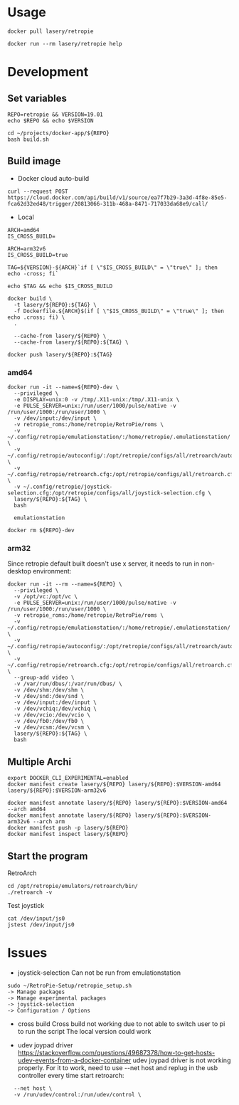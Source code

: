 # Usage
```
docker pull lasery/retropie

docker run --rm lasery/retropie help
```

# Development

## Set variables
```
REPO=retropie && VERSION=19.01
echo $REPO && echo $VERSION

cd ~/projects/docker-app/${REPO}
bash build.sh
```

## Build image
- Docker cloud auto-build
```
curl --request POST https://cloud.docker.com/api/build/v1/source/ea7f7b29-3a3d-4f8e-85e5-fca62d32ed48/trigger/20813066-311b-468a-8471-717033da68e9/call/
```
- Local
```
ARCH=amd64
IS_CROSS_BUILD=

ARCH=arm32v6
IS_CROSS_BUILD=true

TAG=${VERSION}-${ARCH}`if [ \"$IS_CROSS_BUILD\" = \"true\" ]; then echo -cross; fi`

echo $TAG && echo $IS_CROSS_BUILD

docker build \
  -t lasery/${REPO}:${TAG} \
  -f Dockerfile.${ARCH}$(if [ \"$IS_CROSS_BUILD\" = \"true\" ]; then echo .cross; fi) \
  .

  --cache-from lasery/${REPO} \
  --cache-from lasery/${REPO}:${TAG} \

docker push lasery/${REPO}:${TAG}
```

### amd64
```
docker run -it --name=${REPO}-dev \
  --privileged \
  -e DISPLAY=unix:0 -v /tmp/.X11-unix:/tmp/.X11-unix \
  -e PULSE_SERVER=unix:/run/user/1000/pulse/native -v /run/user/1000:/run/user/1000 \
  -v /dev/input:/dev/input \
  -v retropie_roms:/home/retropie/RetroPie/roms \
  -v ~/.config/retropie/emulationstation/:/home/retropie/.emulationstation/ \
  -v ~/.config/retropie/autoconfig/:/opt/retropie/configs/all/retroarch/autoconfig/ \
  -v ~/.config/retropie/retroarch.cfg:/opt/retropie/configs/all/retroarch.cfg \
  -v ~/.config/retropie/joystick-selection.cfg:/opt/retropie/configs/all/joystick-selection.cfg \
  lasery/${REPO}:${TAG} \
  bash

  emulationstation

docker rm ${REPO}-dev
```

### arm32
Since retropie default built doesn't use x server, it needs to run in non-desktop environment:
```
docker run -it --rm --name=${REPO} \
  --privileged \
  -v /opt/vc:/opt/vc \
  -e PULSE_SERVER=unix:/run/user/1000/pulse/native -v /run/user/1000:/run/user/1000 \
  -v retropie_roms:/home/retropie/RetroPie/roms \
  -v ~/.config/retropie/emulationstation/:/home/retropie/.emulationstation/ \
  -v ~/.config/retropie/autoconfig/:/opt/retropie/configs/all/retroarch/autoconfig/ \
  -v ~/.config/retropie/retroarch.cfg:/opt/retropie/configs/all/retroarch.cfg \
  --group-add video \
  -v /var/run/dbus/:/var/run/dbus/ \
  -v /dev/shm:/dev/shm \
  -v /dev/snd:/dev/snd \
  -v /dev/input:/dev/input \
  -v /dev/vchiq:/dev/vchiq \
  -v /dev/vcio:/dev/vcio \
  -v /dev/fb0:/dev/fb0 \
  -v /dev/vcsm:/dev/vcsm \
  lasery/${REPO}:${TAG} \
  bash
```

## Multiple Archi
```
export DOCKER_CLI_EXPERIMENTAL=enabled
docker manifest create lasery/${REPO} lasery/${REPO}:$VERSION-amd64 lasery/${REPO}:$VERSION-arm32v6

docker manifest annotate lasery/${REPO} lasery/${REPO}:$VERSION-amd64 --arch amd64
docker manifest annotate lasery/${REPO} lasery/${REPO}:$VERSION-arm32v6 --arch arm
docker manifest push -p lasery/${REPO}
docker manifest inspect lasery/${REPO}
```

## Start the program
RetroArch
```
cd /opt/retropie/emulators/retroarch/bin/
./retroarch -v
```

Test joystick
```
cat /dev/input/js0
jstest /dev/input/js0
```

# Issues
- joystick-selection
Can not be run from emulationstation
```
sudo ~/RetroPie-Setup/retropie_setup.sh
-> Manage packages
-> Manage experimental packages
-> joystick-selection
-> Configuration / Options
```
- cross build
Cross build not working due to not able to switch user to pi to run the script
The local version could work

- udev joypad driver
https://stackoverflow.com/questions/49687378/how-to-get-hosts-udev-events-from-a-docker-container
udev joypad driver is not working properly. For it to work, need to use
--net host and replug in the usb controller every time start retroarch:

```
  --net host \
  -v /run/udev/control:/run/udev/control \
```
